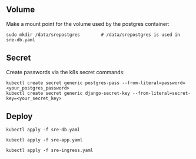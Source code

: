 ## Volume

Make a mount point for the volume used by the postgres container:

```shell
sudo mkdir /data/srepostgres        # /data/srepostgres is used in sre-db.yaml
```

## Secret

Create passwords via the k8s secret commands:

```shell
kubectl create secret generic postgres-pass --from-literal=password=<your_postgres_password>
kubectl create secret generic django-secret-key --from-literal=secret-key=<your_secret_key>
```

## Deploy

```shell
kubectl apply -f sre-db.yaml
```

```shell
kubectl apply -f sre-app.yaml
```

```shell
kubectl apply -f sre-ingress.yaml
```
